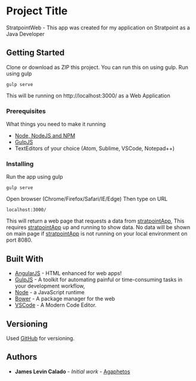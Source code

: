 # Project Title

StratpointWeb - This app was created for my application on Stratpoint as a Java Developer

## Getting Started

Clone or download as ZIP this project. You can run this on using gulp. Run using gulp
```
gulp serve
```
This will be running on http://localhost:3000/ as a Web Application

### Prerequisites

What things you need to make it running

* [Node, NodeJS and NPM](https://nodejs.org/en/download/)
* [GulpJS](https://gulpjs.com/)
* TextEditors of your choice (Atom, Sublime, VSCode, Notepad++)

### Installing

Run the app using gulp

```
gulp serve
```

Open browser (Chrome/Firefox/Safari/IE/Edge)
Then type on URL
```
localhost:3000/
```

This will return a web page that requests a data from [stratpointApp](https://github.com/agaphetos/stratpointApp), This requires [stratpointApp](https://github.com/agaphetos/stratpointApp) up and running to show data. No data will be shown on main page if [stratpointApp](https://github.com/agaphetos/stratpointApp) is not running on your local environment on port 8080.

## Built With

* [AngularJS](https://angularjs.org/) - HTML enhanced for web apps!
* [GulpJS](https://gulpjs.com/) - A toolkit for automating painful or time-consuming tasks in your development workflow,
* [Node](https://nodejs.org) - a JavaScript runtime
* [Bower](https://bower.io/) - A package manager for the web
* [VSCode](https://code.visualstudio.com/) - A Modern Code Editor.

## Versioning

Used [GitHub](http://github.com/) for versioning.

## Authors

* **James Levin Calado** - *Initial work* - [Agaphetos](https://github.com/agaphetos)